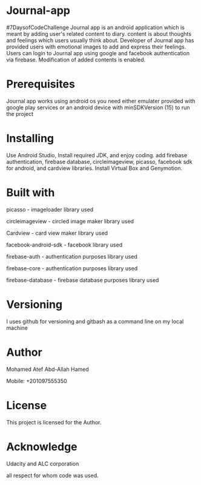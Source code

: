 # Journal-app
#7DaysofCodeChallenge
Journal app is an android application which is meant by adding user's related content to diary. content is about thoughts and feelings which users usually think about. Developer of Journal app has provided users with emotional images to add and express their feelings. Users can login to Journal app using google and facebook authentication via firebase. Modification of added contents is enabled.

# Prerequisites
  Journal app works using android os
  you need either emulater provided with google play services or an android device with minSDKVersion (15) to run the project

# Installing
  Use Android Studio, Install required JDK, and enjoy coding.
  add firebase authentication, firebase database, circleimageview, picasso, facebook sdk for android, and cardview libraries.
  Install Virtual Box and Genymotion.
  
    
  
# Built with
  picasso - imageloader library used
  
  circleimageview - circled image maker library used
  
  Cardview - card view maker library used
  
  facebook-android-sdk - facebook library used
  
  firebase-auth - authentication purposes library used
  
  firebase-core - authentication purposes library used
  
  firebase-database - firebase database purposes library used
  

# Versioning
   I uses github for versioning and gitbash as a command line on my local machine
  
# Author
  Mohamed Atef Abd-Allah Hamed
  
  Mobile: +201097555350
  
# License
  This project is licensed for the Author.
  
# Acknowledge
  Udacity and ALC corporation
  
  all respect for whom code was used.
